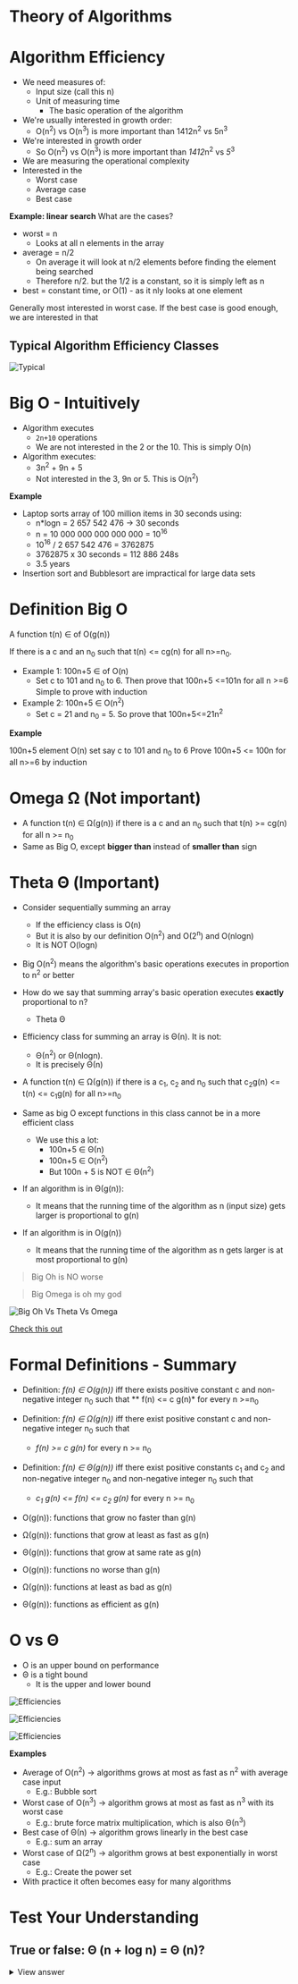 # Theory of Algorithms
# Algorithm Efficiency
* We need measures of:
    * Input size (call this n)
    * Unit of measuring time
        * The basic operation of the algorithm
* We're usually interested in growth order:
    * O(n<sup>2</sup>) vs O(n<sup>3</sup>) is more important than 1412n<sup>2</sup> vs 5n<sup>3</sup>
* We're interested in growth order
    * So O(n<sup>2</sup>) vs O(n<sup>3</sup>) is more important than *1412*n<sup>2</sup> vs *5*<sup>3</sup>
* We are measuring the operational complexity
* Interested in the
    * Worst case
    * Average case
    * Best case

**Example: linear search**
What are the cases?
* worst = n
    * Looks at all n elements in the array
* average = n/2
    * On average it will look at n/2 elements before finding the element being searched
    * Therefore n/2. but the 1/2 is a constant, so it is simply left as n
* best = constant time, or O(1) - as it nly looks at one element

Generally most interested in worst case. If the best case is good enough, we are interested in that

## Typical Algorithm Efficiency Classes

![Typical](img/typical.png)

# Big O - Intuitively
* Algorithm executes
    * `2n+10` operations
    * We are not interested in the 2 or the 10. This is simply O(n)
* Algorithm executes:
    * 3n<sup>2</sup> + 9n + 5
    * Not interested in the 3, 9n or 5. This is O(n<sup>2</sup>)

**Example**
* Laptop sorts array of 100 million items in 30 seconds using:
    * n*logn = 2 657 542 476 -> 30 seconds
    * n = 10 000 000 000 000 000 = 10<sup>16</sup> 
    * 10<sup>16</sup> / 2 657 542 476 = 3762875
    * 3762875 x 30 seconds = 112 886 248s
    * 3.5 years
* Insertion sort and Bubblesort are impractical for large data sets

# Definition Big O
A function t(n) ∈ of O(g(n))

If there is a c and an n<sub>0</sub> such that t(n) <= cg(n) for all n>=n<sub>0</sub>.
* Example 1: 100n+5 ∈ of O(n)
    * Set c to 101 and n<sub>0</sub> to 6. Then prove that 100n+5 <=101n for all n >=6 Simple to prove with induction
* Example 2: 100n+5 ∈ O(n<sup>2</sup>)
    * Set c = 21 and n<sub>0</sub> = 5. So prove that 100n+5<=21n<sup>2</sup>

**Example**

100n+5 element O(n)
set say c to 101 and n<sub>0</sub> to 6
Prove 100n+5 <= 100n for all n>=6 by induction

# Omega Ω (Not important)
* A function t(n) ∈ Ω(g(n)) if there is a c and an n<sub>0</sub> such that t(n) >= cg(n) for all n >= n<sub>0</sub>
* Same as Big O, except **bigger than** instead of **smaller than** sign



# Theta Θ (Important)
* Consider sequentially summing an array
    * If the efficiency class is O(n)
    * But it is also by our definition O(n<sup>2</sup>) and O(2<sup>n</sup>) and O(nlogn)
    * It is NOT O(logn)
* Big O(n<sup>2</sup>) means the algorithm's basic operations executes in proportion to n<sup>2</sup> or better
* How do we say that summing array's basic operation executes **exactly** proportional to n?
    * Theta Θ
* Efficiency class for summing an array is Θ(n). It is not:
    * Θ(n<sup>2</sup>) or Θ(nlogn).
    * It is precisely Θ(n)

* A function  t(n) ∈ Ω(g(n)) if there is a c<sub>1</sub>, c<sub>2</sub> and n<sub>0</sub> such that c<sub>2</sub>g(n) <= t(n) <= c<sub>1</sub>g(n) for all n>=n<sub>0</sub>
* Same as big O except functions in this class cannot be in a more efficient class
    * We use this a lot:
        * 100n+5 ∈ Θ(n)
        * 100n+5 ∈ O(n<sup>2</sup>)
        * But 100n + 5 is NOT ∈ Θ(n<sup>2</sup>)

* If an algorithm is in Θ(g(n)):
    * It means that the running time of the algorithm as n (input size) gets larger is proportional to g(n)
* If an algorithm is in O(g(n))
    * It means that the running time of the algorithm as n gets larger is at most proportional to g(n)

> Big Oh is NO worse

> Big Omega is oh my god

![Big Oh Vs Theta Vs Omega](img/ohphetatheta.png)

[Check this out](https://medium.com/@.RT/total-n00bs-guide-to-big-o-big-%CF%89-big-%CE%B8-aa259ae8a1c2)

# Formal Definitions - Summary
* Definition: *f(n) ∈ O(g(n))* iff there exists positive constant c and non-negative integer n<sub>0</sub> such that 
    ** f(n) <= c g(n)* for every n >=n<sub>0</sub>
* Definition: *f(n) ∈ Ω(g(n))* iff there exist positive constant c and non-negative integer n<sub>0</sub> such that
    * *f(n) >= c g(n)* for every n >= n<sub>0</sub>
* Definition: *f(n) ∈ Θ(g(n))* iff there exist positive constants c<sub>1</sub> and c<sub>2</sub> and non-negative integer n<sub>0</sub> and non-negative integer n<sub>0</sub> such that 
    * *c<sub>1</sub> g(n) <= f(n) <= c<sub>2</sub> g(n)* for every n >= n<sub>0</sub>

* O(g(n)): functions that grow no faster than g(n)
* Ω(g(n)): functions that grow at least as fast as g(n)
* Θ(g(n)): functions that grow at same rate as g(n)

* O(g(n)): functions no worse than g(n)
* Ω(g(n)): functions at least as bad as g(n)
* Θ(g(n)): functions as efficient as g(n)

# O vs Θ
* O is an upper bound on performance
* Θ is a tight bound
    * It is the upper and lower bound

![Efficiencies](img/efficiencies.png)

![Efficiencies](img/efficiencies1.png)

![Efficiencies](img/efficiencies2.png)

**Examples**
* Average of O(n<sup>2</sup>) -> algorithms grows at most as fast as n<sup>2</sup> with average case input
    * E.g.: Bubble sort
* Worst case of O(n<sup>3</sup>) -> algorithm grows at most as fast as n<sup>3</sup> with its worst case
    * E.g.: brute force matrix multiplication, which is also Θ(n<sup>3</sup>)
* Best case of Θ(n) -> algorithm grows linearly in the best case
    * E.g.: sum an array
* Worst case of Ω(2<sup>n</sup>) -> algorithm grows at best exponentially in worst case
    * E.g.: Create the power set
* With practice it often becomes easy for many algorithms

# Test Your Understanding


## True or false: Θ (n + log n) = Θ (n)?

<details>
<summary>View answer</summary>
True. We can discard addition terms that are less significant.